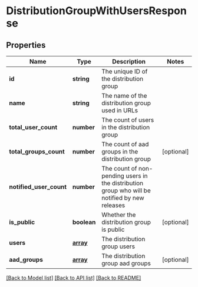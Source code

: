 # DistributionGroupWithUsersResponse

## Properties
Name | Type | Description | Notes
------------ | ------------- | ------------- | -------------
**id** | **string** | The unique ID of the distribution group | 
**name** | **string** | The name of the distribution group used in URLs | 
**total_user_count** | **number** | The count of users in the distribution group | 
**total_groups_count** | **number** | The count of aad groups in the distribution group | [optional] 
**notified_user_count** | **number** | The count of non-pending users in the distribution group who will be notified by new releases | 
**is_public** | **boolean** | Whether the distribution group is public | [optional] 
**users** | [**array**](.md) | The distribution group users | 
**aad_groups** | [**array**](.md) | The distribution group aad groups | [optional] 

[[Back to Model list]](../README.md#documentation-for-models) [[Back to API list]](../README.md#documentation-for-api-endpoints) [[Back to README]](../README.md)

